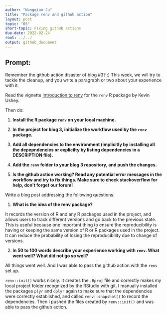 ```yaml
---
author: "Wangqian Ju"
title: "Package renv and github action"
layout: post
topic: "05"
short-topic: Fixing github actions
due-date: 2022-02-24
root: ../../
output: github_document
---
```


## Prompt:

Remember the github action disaster of blog #3? :)
This week, we will try to tackle the cleanup, and you write a paragraph or two about your experience with it. 

Read the vignette [Introduction to renv](https://rstudio.github.io/renv/articles/renv.html) for the `renv` R package by Kevin Ushey.

Then do:

1. **Install the R package `renv` on your local machine.**

2. **In the project for blog 3, initialize the workflow used by the `renv` package.**

3. **Add all dependencies to the environment (implicitly by installing all the depepndencies or explicilty by listing dependencies in a DESCRIPTION file).**

4. **Add the `renv` folder to your blog 3 repository, and push the changes.**

5. **Is the github action working? Read any potential error messages in the workflow and try to fix things. Make sure to check stackoverflow for help, don't forget our forum!**


Write a blog post addressing the following questions: 

1. **What is the idea of the renv package?**

It records the version of R and any R packages used in the project, and allows users to track different versions and go back to the previous state. This is useful because one important thing to ensure the reproducibility is having or keeping the same version of R or R packages used in the project. It can reduce the probability of losing the reproducibility due to change of versions.

2. **In 50 to 100 words describe your experience working with `renv`. What went well? What did not go so well?**
 
All things went well. And I was able to pass the github action with the `renv` set up.

`renv::init()` works nicely. It creates the `.Rproj` file and correctly makes my local project folder recognized by the RStudio with git. I manually installed the packages `plyr` and `dplyr` again to make sure that the dependencies were correctly established, and called `renv::snapshot()` to record the dependencies. Then I pushed the files created by `renv::init()` and was able to pass the github action.


